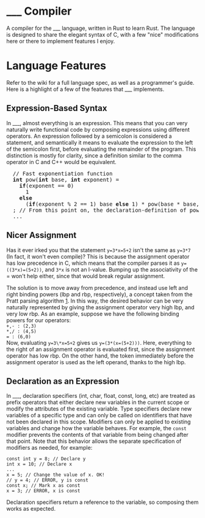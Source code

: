 # ___ Compiler
A compiler for the ___ language, written in Rust to learn Rust. The language is designed to share the elegant syntax of C, with a few "nice" modifications here or there to implement features I enjoy.

# Language Features
Refer to the wiki for a full language spec, as well as a programmer's guide. Here is a highlight of a few of the features that ___ implements.

## Expression-Based Syntax
In ___, almost everything is an expression. This means that you can very naturally write functional code by composing expressions using different operators. An expression followed by a semicolon is considered a statement, and semantically it means to evaluate the expression to the left of the semicolon first, before evaluating the remainder of the program. This distinction is mostly for clarity, since a definition similar to the comma operator in C and C++ would be equivalent.
<pre>
  // Fast exponentiation function
  <b>int</b> pow(<b>int</b> base, <b>int</b> exponent) = 
    <b>if</b>(exponent == 0) 
      1 
    <b>else</b> 
      (<b>if</b>(exponent % 2 == 1) base <b>else</b> 1) * pow(base * base, exponent >>= 1)
  ; // From this point on, the declaration-definition of pow is guaranteed to have been evaluated, and calls to pow are well-defined
  ...
</pre>
## Nicer Assignment
Has it ever irked you that the statement `y=3*x=5+2` isn't the same as `y=3*7` (In fact, it won't even compile)? This is because the assignment operator has low precedence in C, which means that the compiler parses it as `y=((3*x)=(5+2))`, and `3*x` is not an l-value. Bumping up the associativity of the = won't help either, since that would break regular assignment. 

The solution is to move away from precedence, and instead use left and right binding powers (lbp and rbp, respectively), a concept taken from the Pratt parsing algorithm [1](https://dl.acm.org/doi/pdf/10.1145/512927.512931). In this way, the desired behavior can be very naturally represented by giving the assignment operator very high lbp, and very low rbp. As an example, suppose we have the following binding powers for our operators:  
`+,- : (2,3)`  
`*,/ : (4,5)`  
`= : (6,0)`  
Now, evaluating `y=3\*x=5+2` gives us `y=(3*(x=(5+2)))`. Here, everything to the right of an assignment operator is evaluated first, since the assignment operator has low rbp. On the other hand, the token immediately before the assignment operator is used as the left operand, thanks to the high lbp. 

## Declaration as an Expression
In ___, declaration specifiers (int, char, float, const, long, etc) are treated as prefix operators that either declare new variables in the current scope or modify the attributes of the existing variable. Type specifiers declare new variables of a specific type and can only be called on identifiers that have not been declared in this scope. Modifiers can only be applied to existing variables and change how the variable behaves. For example, the `const` modifier prevents the contents of that variable from being changed after that point. Note that this behavior allows the separate specification of modifiers as needed, for example:
```
const int y = 8; // Declare y
int x = 10; // Declare x
...
x = 5; // Change the value of x. OK!
// y = 4; // ERROR, y is const
const x; // Mark x as const
x = 3; // ERROR, x is const
```
Declaration specifiers return a reference to the variable, so composing them works as expected.
